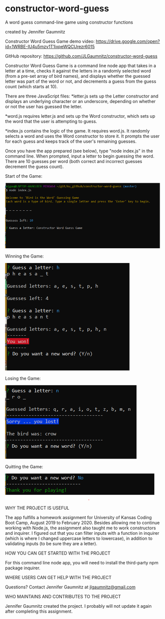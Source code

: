 # constructor-word-guess

A word guess command-line game using constructor functions

created by Jennifer Gaumnitz

Constructor Word Guess Game demo video: https://drive.google.com/open?id=1WRBE-IU4u5mzv1T1ixpeWQCUrezr6015

GitHub repository: https://github.com/JLGaumnitz/constructor-word-guess

Constructor Word Guess Game is a command line node app that takes in a letter at a time, checks it against the letters in a randomly selected word (from a pre-set array of bird names), and displays whether the guessed letter was part of the word or not, and decrements a guess from the guess count (which starts at 10). 

There are three JavaScript files: 
*letter.js sets up the Letter constructor and displays an underlying character or an underscore, depending on whether or not the user has guessed the letter.

*word.js requires letter.js and sets up the Word constructor, which sets up the word that the user is attempting to guess.

*index.js contains the logic of the game. It requires word.js. It randomly selects a word and uses the Word constructor to store it. It prompts the user for each guess and keeps track of the user's remaining guesses.

Once you have the app prepared (see below), type "node index.js" in the command line. When prompted, input a letter to begin guessing the word. There are 10 guesses per word (both correct and incorrect guesses decrement the guess count).

Start of the Game:

![Image of start of the game](/images/Start_of_Bird_is_Word_Game.PNG)

Winning the Game:

![Image of Win](/images/Won_Bird_is_Word_Game.PNG)

Losing the Game:

![Image of Win](/images/Lost_Bird_is_Word_Game.PNG)

Quitting the Game:

![Image of Win](/images/Quit_Bird_is_Word_Game.PNG)


WHY THE PROJECT IS USEFUL

  The app fulfills a homework assignment for University of Kansas Coding Boot Camp, August 2019 to February 2020. Besides allowing me to continue working with Node.js, the assignment also taught me to work constructors and inquirer. I figured out that you can filter inputs with a function in inquirer (which is where I changed uppercase letters to lowercase), in addition to validating inputs (to be sure they are a letter).


HOW YOU CAN GET STARTED WITH THE PROJECT

   For this command line node app, you will need to install the third-party npm package inquirer. 

WHERE USERS CAN GET HELP WITH THE PROJECT

  Questions? Contact Jennifer Gaumnitz at jlgaumnitz@gmail.com

WHO MAINTAINS AND CONTRIBUTES TO THE PROJECT

  Jennifer Gaumnitz created the project. I probably will not update it again after completing this assignment. 

